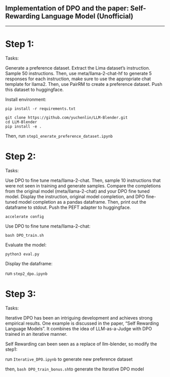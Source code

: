 ## Implementation of DPO and the paper: Self-Rewarding Language Model (Unofficial)


------------------------------
# Step 1:
Tasks:

Generate a preference dataset. Extract the Lima dataset’s instruction. Sample 50 instructions. Then, use meta/llama-2-chat-hf to generate 5 responses for each instruction, make sure to use the appropriate chat template for llama2. Then, use PairRM to create a preference dataset. Push this dataset to huggingface.

Install environment:
```
pip install -r requirements.txt
```
```
git clone https://github.com/yuchenlin/LLM-Blender.git
cd LLM-Blender
pip install -e .
```
Then, run ```step1_enerate_preference_dataset.ipynb```

# Step 2:
Tasks:

Use DPO to fine tune meta/llama-2-chat. Then, sample 10 instructions that were not seen in training and generate samples. Compare the completions from the original model (meta/llama-2-chat) and your DPO fine tuned model. Display the instruction, original model completion, and DPO fine-tuned model completion as a pandas dataframe. Then, print out the dataframe to stdout. Push the PEFT adapter to huggingface.

```accelerate config```

Use DPO to fine tune meta/llama-2-chat:

```bash DPO_train.sh```

Evaluate the model:

```python3 eval.py```

Display the dataframe:

run ```step2_dpo.ipynb```

# Step 3:
Tasks:

Iterative DPO has been an intriguing development and achieves strong empirical results. One example is discussed in the paper, “Self Rewarding Language Models”. It combines the idea of LLM-as-a-Judge with DPO trained in an iterative manner.

Self Rewarding can been seen as a replace of llm-blender, so modify the step1:

run ```Iterative_DPO.ipynb``` to generate new  preference dataset

then,
```bash DPO_train_bonus.sh```to generate the Iterative DPO model

